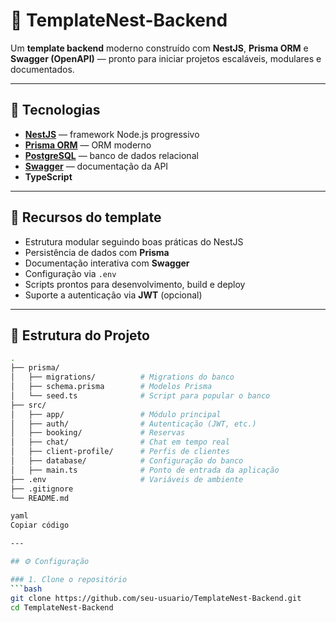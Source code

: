 # 🚀 TemplateNest-Backend

Um **template backend** moderno construído com **NestJS**, **Prisma ORM** e **Swagger (OpenAPI)** — pronto para iniciar projetos escaláveis, modulares e documentados.

---

## 🔧 Tecnologias

- **[NestJS](https://nestjs.com/)** — framework Node.js progressivo
- **[Prisma ORM](https://www.prisma.io/)** — ORM moderno
- **[PostgreSQL](https://www.postgresql.org/)** — banco de dados relacional
- **[Swagger](https://swagger.io/)** — documentação da API
- **TypeScript**

---

## 🧭 Recursos do template

- Estrutura modular seguindo boas práticas do NestJS
- Persistência de dados com **Prisma**
- Documentação interativa com **Swagger**
- Configuração via `.env`
- Scripts prontos para desenvolvimento, build e deploy
- Suporte a autenticação via **JWT** (opcional)

---

## 📂 Estrutura do Projeto

```bash
.
├── prisma/
│   ├── migrations/          # Migrations do banco
│   ├── schema.prisma        # Modelos Prisma
│   └── seed.ts              # Script para popular o banco
├── src/
│   ├── app/                 # Módulo principal
│   ├── auth/                # Autenticação (JWT, etc.)
│   ├── booking/             # Reservas
│   ├── chat/                # Chat em tempo real
│   ├── client-profile/      # Perfis de clientes
│   ├── database/            # Configuração do banco
│   ├── main.ts              # Ponto de entrada da aplicação
├── .env                     # Variáveis de ambiente
├── .gitignore
└── README.md

yaml
Copiar código

---

## ⚙️ Configuração

### 1. Clone o repositório
```bash
git clone https://github.com/seu-usuario/TemplateNest-Backend.git
cd TemplateNest-Backend

